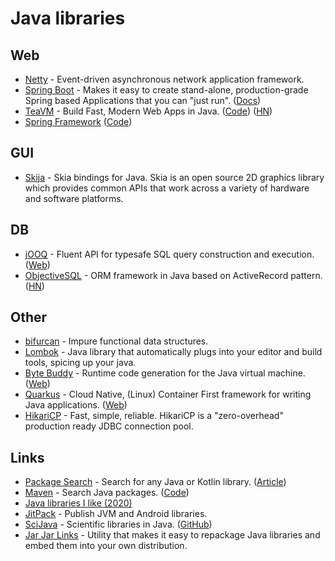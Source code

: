 # Java libraries

## Web

- [Netty](https://github.com/netty/netty) - Event-driven asynchronous network application framework.
- [Spring Boot](https://github.com/spring-projects/spring-boot) - Makes it easy to create stand-alone, production-grade Spring based Applications that you can "just run". ([Docs](https://spring.io/projects/spring-boot))
- [TeaVM](http://teavm.org/) - Build Fast, Modern Web Apps in Java. ([Code](https://github.com/konsoletyper/teavm)) ([HN](https://news.ycombinator.com/item?id=25978053))
- [Spring Framework](https://spring.io/projects/spring-framework) ([Code](https://github.com/spring-projects/spring-framework))

## GUI

- [Skija](https://github.com/JetBrains/skija) - Skia bindings for Java. Skia is an open source 2D graphics library which provides common APIs that work across a variety of hardware and software platforms.

## DB

- [jOOQ](https://github.com/jOOQ/jOOQ) - Fluent API for typesafe SQL query construction and execution. ([Web](https://www.jooq.org/))
- [ObjectiveSQL](https://github.com/braisdom/ObjectiveSql) - ORM framework in Java based on ActiveRecord pattern. ([HN](https://news.ycombinator.com/item?id=25170053))

## Other

- [bifurcan](https://github.com/lacuna/bifurcan) - Impure functional data structures.
- [Lombok](https://github.com/rzwitserloot/lombok) - Java library that automatically plugs into your editor and build tools, spicing up your java.
- [Byte Buddy](https://github.com/raphw/byte-buddy) - Runtime code generation for the Java virtual machine. ([Web](https://bytebuddy.net/#/))
- [Quarkus](https://github.com/quarkusio/quarkus) - Cloud Native, (Linux) Container First framework for writing Java applications. ([Web](https://quarkus.io/))
- [HikariCP](https://github.com/brettwooldridge/HikariCP) - Fast, simple, reliable. HikariCP is a "zero-overhead" production ready JDBC connection pool.

## Links

- [Package Search](https://package-search.jetbrains.com/) - Search for any Java or Kotlin library. ([Article](https://blog.jetbrains.com/idea/2020/04/package-search-on-the-web))
- [Maven](https://search.maven.org/) - Search Java packages. ([Code](https://github.com/sonatype-nexus-community/search-maven-org/))
- [Java libraries I like (2020)](https://sizovs.net/2020/11/24/java-libraries-i-like/)
- [JitPack](https://jitpack.io/) - Publish JVM and Android libraries.
- [SciJava](https://scijava.org/) - Scientific libraries in Java. ([GitHub](https://github.com/scijava))
- [Jar Jar Links](https://github.com/shevek/jarjar) - Utility that makes it easy to repackage Java libraries and embed them into your own distribution.
